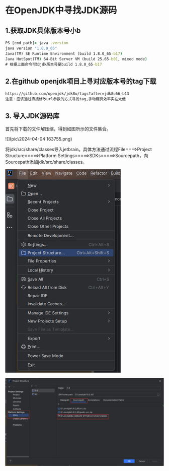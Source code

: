 # 在OpenJDK中寻找JDK源码

## 1.获取JDK具体版本号小b

```bat
PS [cmd_path]> java -version
java version "1.8.0_65"
Java(TM) SE Runtime Environment (build 1.8.0_65-b17)
Java HotSpot(TM) 64-Bit Server VM (build 25.65-b01, mixed mode)
# 根据上面命令可知jdk版本号是build 1.8.0_65-b17
```

## 2.在github openjdk项目上寻对应版本号的tag下载

```
https://github.com/openjdk/jdk8u/tags?after=jdk8u66-b13
注意：应该通过直接修改url参数的方式寻找tag,手动翻页效率实在太低
```

## 3. 导入JDK源码库

首先将下载的文件解压缩，得到如图所示的文件集合。

![](pic\2024-04-04 163755.png)

将jdk/src/share/classes导入jetbrain。具体方法通过流程File====>Project Structure=====>Platform Settings=====>SDKs=====>Sourcepath，向Sourcepath添加jdk/src/share/classes。

![](pic\20240404170320.png)

![](pic\20240404170422.png)
